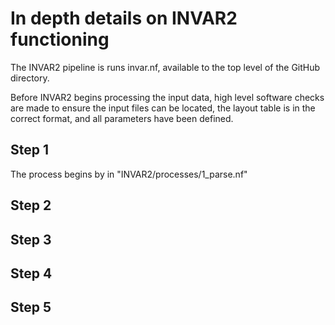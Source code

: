 # In depth details on INVAR2 functioning


The INVAR2 pipeline is runs invar.nf, available to the top level of the GitHub directory.

Before INVAR2 begins processing the input data, high level software checks are made to ensure the input files can be located, the layout table is in the correct format, and all parameters have been defined.

## Step 1

The process begins by in "INVAR2/processes/1_parse.nf"




## Step 2

## Step 3

## Step 4

## Step 5
